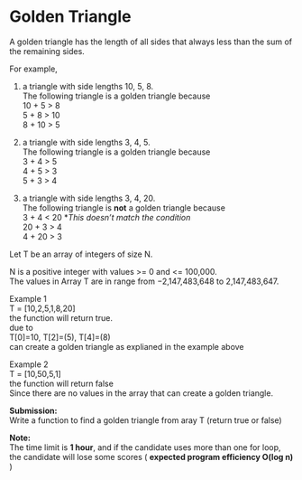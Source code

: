<h1 class="code-line" data-line-start=0 data-line-end=1 ><a id="Golden_Triangle_0"></a>Golden Triangle</h1>
<p class="has-line-data" data-line-start="2" data-line-end="3">A golden triangle has the length of all sides that always less than the sum of the remaining sides.</p>
<p class="has-line-data" data-line-start="4" data-line-end="5">For example,</p>
<ol>
<li class="has-line-data" data-line-start="5" data-line-end="11">
<p class="has-line-data" data-line-start="5" data-line-end="10">a triangle with side lengths 10, 5, 8.<br>
The following triangle is a golden triangle because<br>
10 + 5 &gt; 8<br>
5 + 8 &gt; 10<br>
8 + 10 &gt; 5</p>
</li>
<li class="has-line-data" data-line-start="11" data-line-end="17">
<p class="has-line-data" data-line-start="11" data-line-end="16">a triangle with side lengths 3, 4, 5.<br>
The following triangle is a golden triangle because<br>
3 + 4 &gt; 5<br>
4 + 5 &gt; 3<br>
5 + 3 &gt; 4</p>
</li>
<li class="has-line-data" data-line-start="17" data-line-end="23">
<p class="has-line-data" data-line-start="17" data-line-end="22">a triangle with side lengths 3, 4, 20.<br>
The following triangle is <strong>not</strong> a golden triangle because<br>
3 + 4 &lt; 20   *<em>This doesn’t match the condition</em><br>
20 + 3 &gt; 4<br>
4 + 20 &gt; 3</p>
</li>
</ol>
<p class="has-line-data" data-line-start="23" data-line-end="24">Let T be an array of integers of size N.</p>
<p class="has-line-data" data-line-start="25" data-line-end="27">N is a positive integer with values &gt;= 0 and &lt;= 100,000.<br>
The values in Array T are in range from −2,147,483,648 to 2,147,483,647.</p>
<p class="has-line-data" data-line-start="28" data-line-end="34">Example 1<br>
T = [10,2,5,1,8,20]<br>
the function will return true.<br>
due to<br>
T[0]=10, T[2]=(5), T[4]=(8)<br>
can create a golden triangle as explianed in the example above</p>
<p class="has-line-data" data-line-start="35" data-line-end="39">Example 2<br>
T = [10,50,5,1]<br>
the function will return false<br>
Since there are no values in the array that can create a golden triangle.</p>
<p class="has-line-data" data-line-start="41" data-line-end="43"><strong>Submission:</strong><br>
Write a function to find a golden triangle from aray T (return true or false)</p>
<p class="has-line-data" data-line-start="44" data-line-end="46"><strong>Note:</strong><br>
The time limit is <strong>1 hour</strong>, and if the candidate uses more than one for loop, the candidate will lose some scores ( <strong>expected program efficiency O(log n)</strong> )</p>
